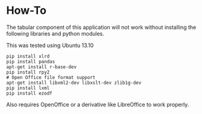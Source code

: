 How-To
=========

The tabular component of this application will not work without installing the 
following libraries and python modules.

This was tested using Ubuntu 13.10

```
pip install xlrd
pip install pandas
apt-get install r-base-dev
pip install rpy2
# Open Office file format support
apt-get install libxml2-dev libxslt-dev zlib1g-dev
pip install lxml
pip install ezodf
```

Also requires OpenOffice or a derivative like LibreOffice to work properly.